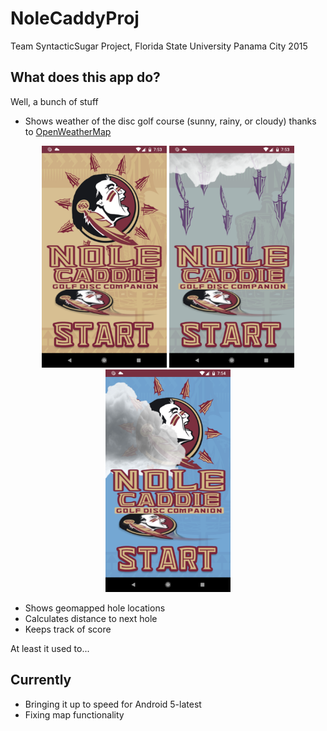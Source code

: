 # NoleCaddyProj
Team SyntacticSugar Project, Florida State University Panama City 2015

## What does this app do?
Well, a bunch of stuff

* Shows weather of the disc golf course (sunny, rainy, or cloudy) thanks to <a href="https://openweathermap.org/">OpenWeatherMap</a>

<p align="center">
  <img src="./img/screenshot_sunny.png" width="200"/>
  <img src="./img/screenshot_rainy.png" width="200"/>
  <img src="./img/screenshot_cloudy.png" width="200"/>
</p>

* Shows geomapped hole locations
* Calculates distance to next hole
* Keeps track of score

At least it used to...

## Currently

* Bringing it up to speed for Android 5-latest
* Fixing map functionality
